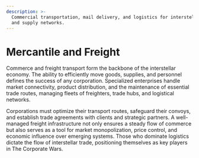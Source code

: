 ```yaml
---
description: >-
  Commercial transportation, mail delivery, and logistics for interstellar trade
  and supply networks.
---
```


# Mercantile and Freight

Commerce and freight transport form the backbone of the interstellar economy. The ability to efficiently move goods, supplies, and personnel defines the success of any corporation. Specialized enterprises handle market connectivity, product distribution, and the maintenance of essential trade routes, managing fleets of freighters, trade hubs, and logistical networks.

Corporations must optimize their transport routes, safeguard their convoys, and establish trade agreements with clients and strategic partners. A well-managed freight infrastructure not only ensures a steady flow of commerce but also serves as a tool for market monopolization, price control, and economic influence over emerging systems. Those who dominate logistics dictate the flow of interstellar trade, positioning themselves as key players in The Corporate Wars.